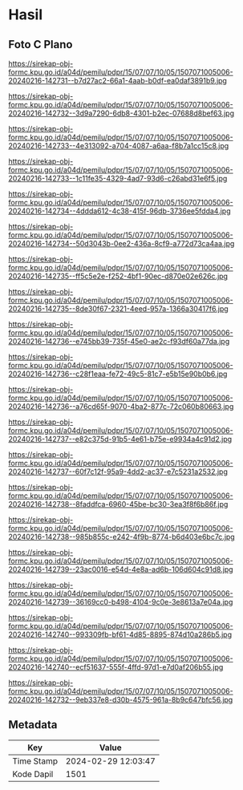 # Hasil

## Foto C Plano

https://sirekap-obj-formc.kpu.go.id/a04d/pemilu/pdpr/15/07/07/10/05/1507071005006-20240216-142731--b7d27ac2-66a1-4aab-b0df-ea0daf3891b9.jpg

https://sirekap-obj-formc.kpu.go.id/a04d/pemilu/pdpr/15/07/07/10/05/1507071005006-20240216-142732--3d9a7290-6db8-4301-b2ec-07688d8bef63.jpg

https://sirekap-obj-formc.kpu.go.id/a04d/pemilu/pdpr/15/07/07/10/05/1507071005006-20240216-142733--4e313092-a704-4087-a6aa-f8b7a1cc15c8.jpg

https://sirekap-obj-formc.kpu.go.id/a04d/pemilu/pdpr/15/07/07/10/05/1507071005006-20240216-142733--1c11fe35-4329-4ad7-93d6-c26abd31e6f5.jpg

https://sirekap-obj-formc.kpu.go.id/a04d/pemilu/pdpr/15/07/07/10/05/1507071005006-20240216-142734--4ddda612-4c38-415f-96db-3736ee5fdda4.jpg

https://sirekap-obj-formc.kpu.go.id/a04d/pemilu/pdpr/15/07/07/10/05/1507071005006-20240216-142734--50d3043b-0ee2-436a-8cf9-a772d73ca4aa.jpg

https://sirekap-obj-formc.kpu.go.id/a04d/pemilu/pdpr/15/07/07/10/05/1507071005006-20240216-142735--ff5c5e2e-f252-4bf1-90ec-d870e02e626c.jpg

https://sirekap-obj-formc.kpu.go.id/a04d/pemilu/pdpr/15/07/07/10/05/1507071005006-20240216-142735--8de30f67-2321-4eed-957a-1366a30417f6.jpg

https://sirekap-obj-formc.kpu.go.id/a04d/pemilu/pdpr/15/07/07/10/05/1507071005006-20240216-142736--e745bb39-735f-45e0-ae2c-f93df60a77da.jpg

https://sirekap-obj-formc.kpu.go.id/a04d/pemilu/pdpr/15/07/07/10/05/1507071005006-20240216-142736--c28f1eaa-fe72-49c5-81c7-e5b15e90b0b6.jpg

https://sirekap-obj-formc.kpu.go.id/a04d/pemilu/pdpr/15/07/07/10/05/1507071005006-20240216-142736--a76cd65f-9070-4ba2-877c-72c060b80663.jpg

https://sirekap-obj-formc.kpu.go.id/a04d/pemilu/pdpr/15/07/07/10/05/1507071005006-20240216-142737--e82c375d-91b5-4e61-b75e-e9934a4c91d2.jpg

https://sirekap-obj-formc.kpu.go.id/a04d/pemilu/pdpr/15/07/07/10/05/1507071005006-20240216-142737--60f7c12f-95a9-4dd2-ac37-e7c5231a2532.jpg

https://sirekap-obj-formc.kpu.go.id/a04d/pemilu/pdpr/15/07/07/10/05/1507071005006-20240216-142738--8faddfca-6960-45be-bc30-3ea3f8f6b86f.jpg

https://sirekap-obj-formc.kpu.go.id/a04d/pemilu/pdpr/15/07/07/10/05/1507071005006-20240216-142738--985b855c-e242-4f9b-8774-b6d403e6bc7c.jpg

https://sirekap-obj-formc.kpu.go.id/a04d/pemilu/pdpr/15/07/07/10/05/1507071005006-20240216-142739--23ac0016-e54d-4e8a-ad6b-106d604c91d8.jpg

https://sirekap-obj-formc.kpu.go.id/a04d/pemilu/pdpr/15/07/07/10/05/1507071005006-20240216-142739--36169cc0-b498-4104-9c0e-3e8613a7e04a.jpg

https://sirekap-obj-formc.kpu.go.id/a04d/pemilu/pdpr/15/07/07/10/05/1507071005006-20240216-142740--993309fb-bf61-4d85-8895-874d10a286b5.jpg

https://sirekap-obj-formc.kpu.go.id/a04d/pemilu/pdpr/15/07/07/10/05/1507071005006-20240216-142740--ecf51637-555f-4ffd-97d1-e7d0af206b55.jpg

https://sirekap-obj-formc.kpu.go.id/a04d/pemilu/pdpr/15/07/07/10/05/1507071005006-20240216-142732--9eb337e8-d30b-4575-961a-8b9c647bfc56.jpg


## Metadata

| Key        | Value               |
| ---------- | ------------------- |
| Time Stamp | 2024-02-29 12:03:47 |
| Kode Dapil | 1501                |



